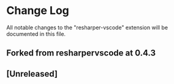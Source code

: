 # Change Log

All notable changes to the "resharper-vscode" extension will be documented in this file.

## Forked from resharpervscode at 0.4.3

## [Unreleased]